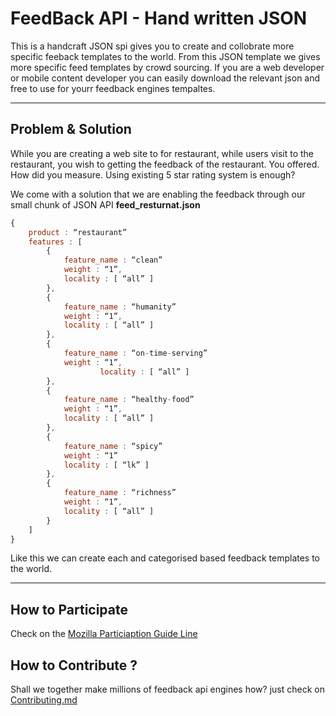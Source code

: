 FeedBack API - Hand written JSON
===================


This is a handcraft JSON spi gives you to create and collobrate more specific feeback templates to the world. From this JSON template we gives more specific feed templates by crowd sourcing. If you are a web developer or  mobile content developer you can easily download the relevant json and free to use for yourr feedback engines tempaltes.


----------


Problem & Solution
-------------

While you are creating a web site to for restaurant, while users visit to the restaurant, you wish to getting the feedback of the restaurant. You offered. How did you measure. Using existing 5 star rating system is enough?


We come with a solution that we are enabling the feedback through our small chunk of JSON API **feed_resturnat.json**

```javascript
{
	product : “restaurant”
	features : [
		{
			feature_name : “clean”
			weight : “1”,
			locality : [ “all” ]
		},
		{
			feature_name : “humanity”
			weight : “1”,
			locality : [ “all” ]
		},
		{
			feature_name : “on-time-serving”
			weight : “1”,
        			locality : [ “all” ]
		},
		{
			feature_name : “healthy-food”
			weight : “1”,
			locality : [ “all” ]
		},
		{
			feature_name : “spicy”
			weight : “1”
			locality : [ “lk” ]
		},
		{
			feature_name : “richness”
			weight : “1”,
			locality : [ “all” ]
		}
	]
}
```
Like this we can create each and categorised based feedback templates to the world.

---------------------

How to Participate
-------------
Check on the [Mozilla Particiaption Guide Line](https://www.mozilla.org/en-US/about/governance/policies/participation/)

How to Contribute ?
-------------
Shall we together make millions of feedback api engines how? just check on [Contributing.md](https://github.com/nifrasismail/feedback/blob/master/Contributing.md)

